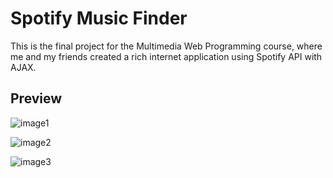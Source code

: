 # Spotify Music Finder
This is the final project for the Multimedia Web Programming course, where me and my friends created a rich internet application using Spotify API with AJAX.

## Preview
![image1](https://github.com/user-attachments/assets/5be90114-10ae-4a53-be15-7dde60cad36b)

![image2](https://github.com/user-attachments/assets/8ed1f6e1-f4ae-46c3-a5a6-8bd58f63b4eb)

![image3](https://github.com/user-attachments/assets/5b323c48-6882-48ca-aa6a-529d75a0de97)
